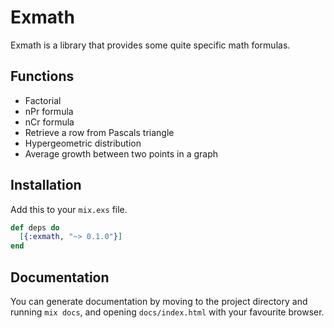 # Exmath

Exmath is a library that provides some quite specific math formulas.

## Functions

* Factorial
* nPr formula
* nCr formula
* Retrieve a row from Pascals triangle
* Hypergeometric distribution 
* Average growth between two points in a graph

## Installation

Add this to your `mix.exs` file.

```elixir
def deps do
  [{:exmath, "~> 0.1.0"}]
end
```

## Documentation

You can generate documentation by moving to the project directory and running
`mix docs`, and opening `docs/index.html` with your favourite browser.

